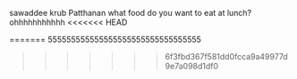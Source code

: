 sawaddee krub Patthanan
what food do you want to eat at lunch?
ohhhhhhhhhhh
<<<<<<< HEAD

=======
555555555555555555555555555555555
>>>>>>> 6f3fbd367f581dd0fcca9a49977d9e7a098d1df0
